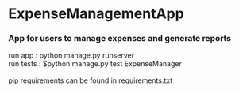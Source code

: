 # ExpenseManagementApp
### App for users to manage expenses and generate reports

run app   : python manage.py runserver <br />
run tests : $python manage.py test ExpenseManager <br />
<br />
pip requirements can be found in requirements.txt <br />
